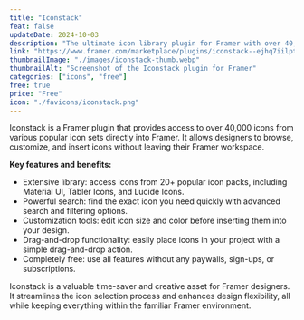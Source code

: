 ```yaml
---
title: "Iconstack"
feat: false
updateDate: 2024-10-03
description: "The ultimate icon library plugin for Framer with over 40,000+ icons from 20+ packs."
link: "https://www.framer.com/marketplace/plugins/iconstack--ejhq7iilptr63txplht0wv4lv/?via=julesvcode"
thumbnailImage: "./images/iconstack-thumb.webp"
thumbnailAlt: "Screenshot of the Iconstack plugin for Framer"
categories: ["icons", "free"]
free: true
price: "Free"
icon: "./favicons/iconstack.png"
---
```


Iconstack is a Framer plugin that provides access to over 40,000 icons from various popular icon sets directly into Framer. It allows designers to browse, customize, and insert icons without leaving their Framer workspace.

<b>Key features and benefits:</b>

- Extensive library: access icons from 20+ popular icon packs, including Material UI, Tabler Icons, and Lucide Icons.
- Powerful search: find the exact icon you need quickly with advanced search and filtering options.
- Customization tools: edit icon size and color before inserting them into your design.
- Drag-and-drop functionality: easily place icons in your project with a simple drag-and-drop action.
- Completely free: use all features without any paywalls, sign-ups, or subscriptions.

Iconstack is a valuable time-saver and creative asset for Framer designers. It streamlines the icon selection process and enhances design flexibility, all while keeping everything within the familiar Framer environment.
